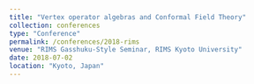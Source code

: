 ```yaml
---
title: "Vertex operator algebras and Conformal Field Theory"
collection: conferences
type: "Conference"
permalink: /conferences/2018-rims
venue: "RIMS Gasshuku-Style Seminar, RIMS Kyoto University"
date: 2018-07-02
location: "Kyoto, Japan"
---
```

